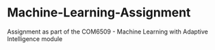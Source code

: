 # Machine-Learning-Assignment
Assignment as part of the COM6509 - Machine Learning with Adaptive Intelligence module
